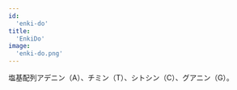 ```yaml
---
id:
  'enki-do'
title:
  'EnkiDo'
image:
  'enki-do.png'
---
```


塩基配列アデニン（A）、チミン（T）、シトシン（C）、グアニン（G）。
